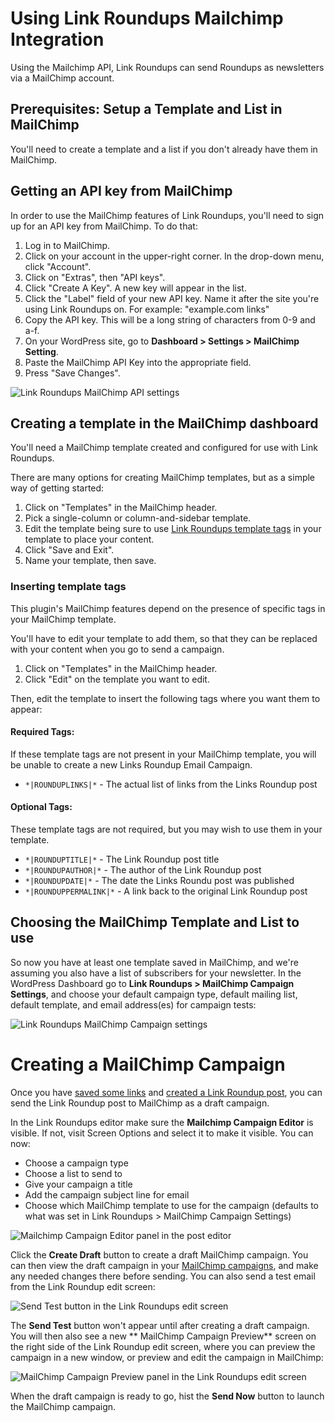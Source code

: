 # Using Link Roundups Mailchimp Integration

Using the Mailchimp API, Link Roundups can send Roundups as newsletters via a MailChimp account.

## Prerequisites: Setup a Template and List in MailChimp

You'll need to create a template and a list if you don't already have them in MailChimp.

## Getting an API key from MailChimp

In order to use the MailChimp features of Link Roundups, you'll need to sign up for an API key from MailChimp. To do that:

1. Log in to MailChimp.
2. Click on your account in the upper-right corner. In the drop-down menu, click "Account".
3. Click on "Extras", then "API keys".
4. Click "Create A Key". A new key will appear in the list.
5. Click the "Label" field of your new API key. Name it after the site you're using Link Roundups on. For example: "example.com links"
6. Copy the API key. This will be a long string of characters from 0-9 and a-f.
7. On your WordPress site, go to **Dashboard > Settings > MailChimp Setting**.
8. Paste the MailChimp API Key into the appropriate field.
9. Press "Save Changes".

![Link Roundups MailChimp API settings](./img/link-roundups-mailchimp-settings.png)

## Creating a template in the MailChimp dashboard

You'll need a MailChimp template created and configured for use with Link Roundups.

There are many options for creating MailChimp templates, but as a simple way of getting started:

1. Click on "Templates" in the MailChimp header.
2. Pick a single-column or column-and-sidebar template.
3. Edit the template being sure to use [Link Roundups template tags](#inserting-template-tags) in your template to place your content.
4. Click "Save and Exit".
5. Name your template, then save.

### Inserting template tags

This plugin's MailChimp features depend on the presence of specific tags in your MailChimp template.

You'll have to edit your template to add them, so that they can be replaced with your content when you go to send a campaign.

1. Click on "Templates" in the MailChimp header.
2. Click "Edit" on the template you want to edit.

Then, edit the template to insert the following tags where you want them to appear:

#### Required Tags:

If these template tags are not present in your MailChimp template, you will be unable to create a new Links Roundup Email Campaign.

- `*|ROUNDUPLINKS|*` - The actual list of links from the Links Roundup post

#### Optional Tags:

These template tags are not required, but you may wish to use them in your template.

- `*|ROUNDUPTITLE|*` - The Link Roundup post title
- `*|ROUNDUPAUTHOR|*` - The author of the Link Roundup post
- `*|ROUNDUPDATE|*` - The date the Links Roundu post was published
- `*|ROUNDUPPERMALINK|*` - A link back to the original Link Roundup post

## Choosing the MailChimp Template and List to use

So now you have at least one template saved in MailChimp, and we're assuming you also have a list of subscribers for your newsletter. In the WordPress Dashboard go to **Link Roundups > MailChimp Campaign Settings**, and choose your default campaign type, default mailing list, default template, and email address(es) for campaign tests:

![Link Roundups MailChimp Campaign settings](./img/link-roundup-campaign-settings.png)

# Creating a MailChimp Campaign

Once you have [saved some links](saving-links.md) and [created a Link Roundup post](link-roundups.md), you can send the Link Roundup post to MailChimp as a draft campaign.

In the Link Roundups editor make sure the **Mailchimp Campaign Editor** is visible. If not, visit Screen Options and select it to make it visible. You can now:

- Choose a campaign type
- Choose a list to send to
- Give your campaign a title
- Add the campaign subject line for email
- Choose which MailChimp template to use for the campaign (defaults to what was set in Link Roundups > MailChimp Campaign Settings)

![Mailchimp Campaign Editor panel in the post editor](./img/link-roundup-campaign-editor.png)

Click the **Create Draft** button to create a draft MailChimp campaign. You can then view the draft campaign in your [MailChimp campaigns](https://us13.admin.mailchimp.com/campaigns/), and make any needed changes there before sending. You can also send a test email from the Link Roundup edit screen:

![Send Test button in the Link Roundups edit screen](./img/link-roundup-send-test.png)

The **Send Test** button won't appear until after creating a draft campaign. You will then also see a new ** MailChimp Campaign Preview** screen on the right side of the Link Roundup edit screen, where you can preview the campaign in a new window, or preview and edit the campaign in MailChimp:

![MailChimp Campaign Preview panel in the Link Roundups edit screen](./img/mailchimp-campaign-preview.png)

When the draft campaign is ready to go, hist the **Send Now** button to launch the MailChimp campaign.